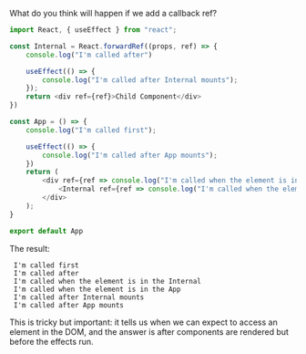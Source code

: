 
What do you think will happen if we add a callback ref?

```js
import React, { useEffect } from "react";

const Internal = React.forwardRef((props, ref) => {
    console.log("I'm called after")

    useEffect(() => {
        console.log("I'm called after Internal mounts");
    });
    return <div ref={ref}>Child Component</div>
})

const App = () => {
    console.log("I'm called first");

    useEffect(() => {
        console.log("I'm called after App mounts");
    })
    return (
        <div ref={ref => console.log("I'm called when the element is in the App")}>
            <Internal ref={ref => console.log("I'm called when the element is in the Internal")} />
        </div>
    );
}

export default App
```
The result:
```
 I'm called first
 I'm called after
 I'm called when the element is in the Internal
 I'm called when the element is in the App
 I'm called after Internal mounts
 I'm called after App mounts
```

This is tricky but important: it tells us when we can expect to access an element in the DOM, and the answer is after components are rendered but before the effects run.


